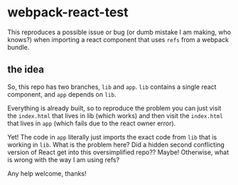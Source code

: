 # webpack-react-test

This reproduces a possible issue or bug (or dumb mistake I am making, who knows?) when importing a react component that uses `refs` from a webpack bundle.

## the idea

So, this repo has two branches, `lib` and `app`. `lib` contains a single react component, and `app` depends on `lib`.

Everything is already built, so to reproduce the problem you can just visit the `index.html` that lives in lib (which works) and then visit the `index.html` that lives in `app` (which fails due to the react owner error).

Yet! The code in `app` literally just imports the exact code from `lib` that is working in `lib`. What is the problem here? Did a hidden second conflicting version of React get into this oversimplified repo?? Maybe! Otherwise, what is wrong with the way I am using refs?

Any help welcome, thanks!